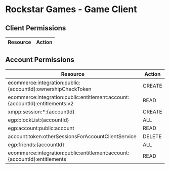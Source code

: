 # Rockstar Games - Game Client


## Client Permissions
| Resource | Action |
| - | - |

## Account Permissions
| Resource | Action |
| - | - |
| ecommerce:integration:public:{accountId}:ownershipCheckToken | CREATE |
| ecommerce:integration:public:entitlement:account:{accountId}:entitlements:v2 | READ |
| xmpp:session:*:{accountId} | CREATE |
| egp:blockList:{accountId} | ALL |
| egp:account:public:account | READ |
| account:token:otherSessionsForAccountClientService | DELETE |
| egp:friends:{accountId} | ALL |
| ecommerce:integration:public:entitlement:account:{accountId}:entitlements | READ |

